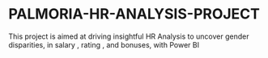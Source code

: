 # PALMORIA-HR-ANALYSIS-PROJECT
This project is aimed at driving insightful HR  Analysis to uncover gender disparities, in salary , rating , and bonuses, with Power BI 
